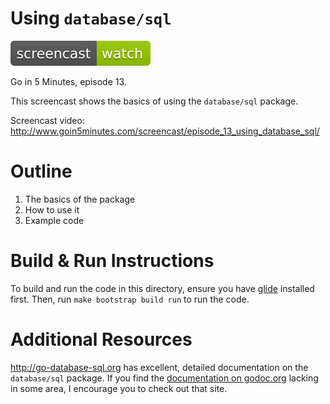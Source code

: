 # Using `database/sql`

[![Watch The Screencast](../watch-screencast.svg)](http://www.goin5minutes.com/screencast/episode_13_using_database_sql/)

Go in 5 Minutes, episode 13.

This screencast shows the basics of using the `database/sql` package.

Screencast video:
http://www.goin5minutes.com/screencast/episode_13_using_database_sql/

# Outline

1. The basics of the package
2. How to use it
3. Example code

# Build & Run Instructions

To build and run the code in this directory, ensure you have [glide](https://github.com/Masterminds/glide) installed first. Then, run `make bootstrap build run` to run the code.

# Additional Resources

http://go-database-sql.org has excellent, detailed documentation on the `database/sql` package. If you find the [documentation on godoc.org](http://godoc.org/database/sql) lacking in some area, I encourage you to check out that site.
